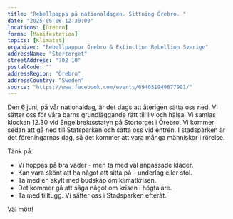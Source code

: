 ```yaml
---
title: "Rebellpappa på nationaldagen. Sittning Örebro. "
date: "2025-06-06 12:30:00"
locations: [Örebro]
forms: [Manifestation]
topics: [Klimatet]
organizer: "Rebellpappor Örebro & Extinction Rebellion Sverige"
addressName: "Stortorget"
streetAddress: "702 10"
postalCode: ""
addressRegion: "Örebro"
addressCountry: "Sweden"
source: "https://www.facebook.com/events/694031949877901/"
---
```

Den 6 juni, på vår nationaldag, är det dags att återigen sätta oss ned. Vi sätter oss för våra barns grundläggande rätt till liv och hälsa. 
Vi samlas klockan 12.30 vid Engelbrektsstatyn på Stortorget i Örebro. Vi kommer sedan att gå ned till Statsparken och sätta oss vid entrén. I stadsparken är det föreningarnas dag, så det kommer att vara många människor i rörelse.
 
Tänk på:

* Vi hoppas på bra väder - men ta med väl anpassade kläder. 
* Kan vara skönt att ha något att sitta på - underlag eller stol.
* Ta med en skylt med budskap om klimatkrisen. 
* Det kommer gå att säga något om krisen i högtalare. 
* Ta med tilltugg. Vi sätter oss i Stadsparken efteråt. 

Väl mött!



